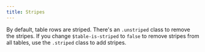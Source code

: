 ```yaml
---
title: Stripes
---
```

By default, table rows are striped. There's an `.unstriped` class to remove the stripes. If you change `$table-is-striped` to `false` to remove stripes from all tables, use the `.striped` class to add stripes.
